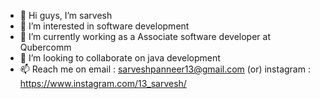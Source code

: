 - 👋 Hi guys, I’m sarvesh
- 👀 I’m interested in software development
- 🌱 I’m currently working as a Associate software developer at Qubercomm
- 💞️ I’m looking to collaborate on java development
- 📫 Reach me on email : sarveshpanneer13@gmail.com (or) instagram : <sarvesh13>https://www.instagram.com/13_sarvesh/


